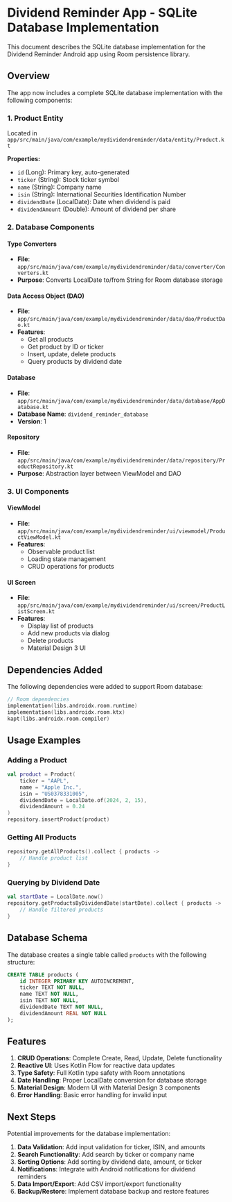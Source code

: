 # Dividend Reminder App - SQLite Database Implementation

This document describes the SQLite database implementation for the Dividend Reminder Android app using Room persistence library.

## Overview

The app now includes a complete SQLite database implementation with the following components:

### 1. Product Entity
Located in `app/src/main/java/com/example/mydividendreminder/data/entity/Product.kt`

**Properties:**
- `id` (Long): Primary key, auto-generated
- `ticker` (String): Stock ticker symbol
- `name` (String): Company name
- `isin` (String): International Securities Identification Number
- `dividendDate` (LocalDate): Date when dividend is paid
- `dividendAmount` (Double): Amount of dividend per share

### 2. Database Components

#### Type Converters
- **File**: `app/src/main/java/com/example/mydividendreminder/data/converter/Converters.kt`
- **Purpose**: Converts LocalDate to/from String for Room database storage

#### Data Access Object (DAO)
- **File**: `app/src/main/java/com/example/mydividendreminder/data/dao/ProductDao.kt`
- **Features**:
  - Get all products
  - Get product by ID or ticker
  - Insert, update, delete products
  - Query products by dividend date

#### Database
- **File**: `app/src/main/java/com/example/mydividendreminder/data/database/AppDatabase.kt`
- **Database Name**: `dividend_reminder_database`
- **Version**: 1

#### Repository
- **File**: `app/src/main/java/com/example/mydividendreminder/data/repository/ProductRepository.kt`
- **Purpose**: Abstraction layer between ViewModel and DAO

### 3. UI Components

#### ViewModel
- **File**: `app/src/main/java/com/example/mydividendreminder/ui/viewmodel/ProductViewModel.kt`
- **Features**:
  - Observable product list
  - Loading state management
  - CRUD operations for products

#### UI Screen
- **File**: `app/src/main/java/com/example/mydividendreminder/ui/screen/ProductListScreen.kt`
- **Features**:
  - Display list of products
  - Add new products via dialog
  - Delete products
  - Material Design 3 UI

## Dependencies Added

The following dependencies were added to support Room database:

```kotlin
// Room dependencies
implementation(libs.androidx.room.runtime)
implementation(libs.androidx.room.ktx)
kapt(libs.androidx.room.compiler)
```

## Usage Examples

### Adding a Product
```kotlin
val product = Product(
    ticker = "AAPL",
    name = "Apple Inc.",
    isin = "US0378331005",
    dividendDate = LocalDate.of(2024, 2, 15),
    dividendAmount = 0.24
)
repository.insertProduct(product)
```

### Getting All Products
```kotlin
repository.getAllProducts().collect { products ->
    // Handle product list
}
```

### Querying by Dividend Date
```kotlin
val startDate = LocalDate.now()
repository.getProductsByDividendDate(startDate).collect { products ->
    // Handle filtered products
}
```

## Database Schema

The database creates a single table called `products` with the following structure:

```sql
CREATE TABLE products (
    id INTEGER PRIMARY KEY AUTOINCREMENT,
    ticker TEXT NOT NULL,
    name TEXT NOT NULL,
    isin TEXT NOT NULL,
    dividendDate TEXT NOT NULL,
    dividendAmount REAL NOT NULL
);
```

## Features

1. **CRUD Operations**: Complete Create, Read, Update, Delete functionality
2. **Reactive UI**: Uses Kotlin Flow for reactive data updates
3. **Type Safety**: Full Kotlin type safety with Room annotations
4. **Date Handling**: Proper LocalDate conversion for database storage
5. **Material Design**: Modern UI with Material Design 3 components
6. **Error Handling**: Basic error handling for invalid input

## Next Steps

Potential improvements for the database implementation:

1. **Data Validation**: Add input validation for ticker, ISIN, and amounts
2. **Search Functionality**: Add search by ticker or company name
3. **Sorting Options**: Add sorting by dividend date, amount, or ticker
4. **Notifications**: Integrate with Android notifications for dividend reminders
5. **Data Import/Export**: Add CSV import/export functionality
6. **Backup/Restore**: Implement database backup and restore features 